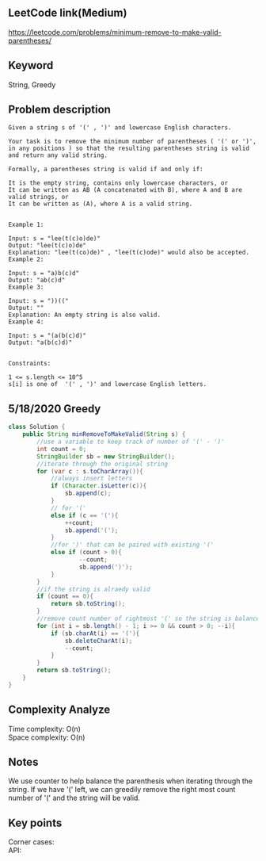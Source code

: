 ## LeetCode link(Medium)
https://leetcode.com/problems/minimum-remove-to-make-valid-parentheses/

## Keyword
String, Greedy

## Problem description
```
Given a string s of '(' , ')' and lowercase English characters. 

Your task is to remove the minimum number of parentheses ( '(' or ')', in any positions ) so that the resulting parentheses string is valid and return any valid string.

Formally, a parentheses string is valid if and only if:

It is the empty string, contains only lowercase characters, or
It can be written as AB (A concatenated with B), where A and B are valid strings, or
It can be written as (A), where A is a valid string.
 

Example 1:

Input: s = "lee(t(c)o)de)"
Output: "lee(t(c)o)de"
Explanation: "lee(t(co)de)" , "lee(t(c)ode)" would also be accepted.
Example 2:

Input: s = "a)b(c)d"
Output: "ab(c)d"
Example 3:

Input: s = "))(("
Output: ""
Explanation: An empty string is also valid.
Example 4:

Input: s = "(a(b(c)d)"
Output: "a(b(c)d)"
 

Constraints:

1 <= s.length <= 10^5
s[i] is one of  '(' , ')' and lowercase English letters.
```
## 5/18/2020 Greedy

```java
class Solution {
    public String minRemoveToMakeValid(String s) {
        //use a variable to keep track of number of '(' - ')'
        int count = 0;
        StringBuilder sb = new StringBuilder();
        //iterate through the original string
        for (var c : s.toCharArray()){
            //always insert letters
            if (Character.isLetter(c)){
                sb.append(c);
            }
            // for '('
            else if (c == '('){
                ++count;
                sb.append('(');
            }
            //for ')' that can be paired with existing '('
            else if (count > 0){
                    --count;
                    sb.append(')');
            }
        }
        //if the string is alraedy valid
        if (count == 0){
            return sb.toString();
        }
        //remove count number of rightmost '(' so the string is balanced
        for (int i = sb.length() - 1; i >= 0 && count > 0; --i){
            if (sb.charAt(i) == '('){
                sb.deleteCharAt(i);
                --count;
            }
        }
        return sb.toString();
    }
}
```

## Complexity Analyze
Time complexity: O(n)\
Space complexity: O(n)

## Notes
We use counter to help balance the parenthesis when iterating through the string. If we have '(' left, we can greedily remove the right most count number of '(' and the string will be valid.

## Key points
Corner cases:\
API: